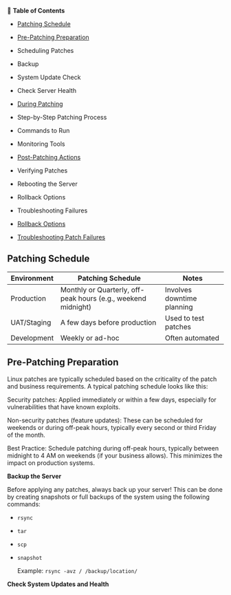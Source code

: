  📑 **Table of Contents**
 
- [Patching Schedule](#patching-schedule)
  
- [Pre-Patching Preparation](#pre-patching-preparations)
 - Scheduling Patches
 - Backup
 - System Update Check
 - Check Server Health
   
- [During Patching](#during-patching)
 - Step-by-Step Patching Process
 - Commands to Run
 - Monitoring Tools
   
- [Post-Patching Actions](#Post-patching)
 - Verifying Patches
 - Rebooting the Server
 - Rollback Options
 - Troubleshooting Failures
   
- [Rollback Options](#rollback-options)
  
- [Troubleshooting Patch Failures](#troubleshooting-patch-failures)

## Patching Schedule

| Environment | Patching Schedule                                             | Notes                      |
| ----------- | ------------------------------------------------------------- | -------------------------- |
| Production  | Monthly or Quarterly, off-peak hours (e.g., weekend midnight) | Involves downtime planning |
| UAT/Staging | A few days before production                                  | Used to test patches       |
| Development | Weekly or ad-hoc                                              | Often automated            |


## Pre-Patching Preparation

Linux patches are typically scheduled based on the criticality of the patch and business requirements. A typical patching schedule looks like this:

Security patches: Applied immediately or within a few days, especially for vulnerabilities that have known exploits.

Non-security patches (feature updates): These can be scheduled for weekends or during off-peak hours, typically every second or third Friday of the month.

Best Practice: Schedule patching during off-peak hours, typically between midnight to 4 AM on weekends (if your business allows). This minimizes the impact on production systems.

**Backup the Server**

Before applying any patches, always back up your server! This can be done by creating snapshots or full backups of the system using the following commands:

- `rsync`
- `tar`
- `scp`
- `snapshot`

  Example:
  ```rsync -avz / /backup/location/```

**Check System Updates and Health**
